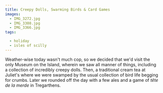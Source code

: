 ```yaml
---
title: Creepy Dolls, Swarming Birds & Card Games
images:
  - IMG_3272.jpg
  - IMG_3308.jpg
  - IMG_3366.jpg
tags:

  - holiday
  - isles of scilly
---
```

Weather-wise today wasn't much cop, so we decided that we'd visit the only Museum on the Island, wherein we saw all manner of things, including a collection of incredibly creepy dolls. Then, a traditional cream tea at Juliet's where we were swamped by the usual collection of bird life begging for crumbs. Later we rounded off the day with a few ales and a game of _tête de la merde_ in Tregarthens. 